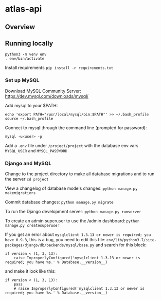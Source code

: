 # atlas-api

## Overview

## Running locally

```
python3 -m venv env
. env/bin/activate
```

Install requirements
`pip install -r requirements.txt`

### Set up MySQL

Download MySQL Community Server: https://dev.mysql.com/downloads/mysql/

Add mysql to your $PATH:
```
echo 'export PATH="/usr/local/mysql/bin:$PATH"' >> ~/.bash_profile
source ~/.bash_profile
```

Connect to mysql through the command line (prompted for password):
```
mysql -u<user> -p
```

Add a `.env` file under `/project/project` with the database env vars `MYSQL_USER` and `MYSQL_PASSWORD`

### Django and MySQL

Change to the project directory to make all database migrations and to run the server
`cd project`

View a changelog of database models changes:
`python manage.py makemigrations`

Commit database changes:
`python manage.py migrate`

To run the Django development server:
`python manage.py runserver`

To create an admin superuser to use the /admin dashboard:
`python manage.py createsuperuser`

If you get an error about `mysqlclient 1.3.13 or newer is required; you have 0.9.3`, this is a bug, you need to edit this file:
`env/lib/python3.7/site-packages/django/db/backends/mysql/base.py` and search for this block:

```
if version < (1, 3, 13):
    raise ImproperlyConfigured('mysqlclient 1.3.13 or newer is required; you have %s.' % Database.__version__)
```
and make it look like this:

```
if version < (1, 3, 13):
    pass
    # raise ImproperlyConfigured('mysqlclient 1.3.13 or newer is required; you have %s.' % Database.__version__)
```

